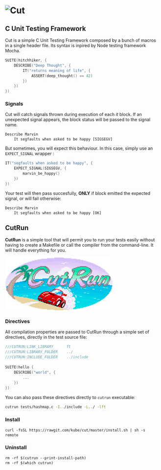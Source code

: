 
# ![Cut](https://cdn.rawgit.com/kube/cut/master/images/cut.svg)

## C Unit Testing Framework

Cut is a simple C Unit Testing Framework composed by a bunch of macros in a single header file. Its syntax is inpired by Node testing framework Mocha.

```c
SUITE(hitchhiker, {
    DESCRIBE("Deep Thought", {
        IT("returns meaning of life", {
            ASSERT(deep_thought() == 42)
        })
    })
})

```

### Signals
Cut will catch signals thrown during execution of each *it* block.
If an unexpected signal appears, the block status will be passed to the signal name.

```
Describe Marvin
    It segfaults when asked to be happy [SIGSEGV]
```

But sometimes, you will expect this behaviour.
In this case, simply use an `EXPECT_SIGNAL` wrapper :

```c
IT("segfaults when asked to be happy", {
    EXPECT_SIGNAL(SIGSEGV, {
        marvin_be_happy()
    })
})
```

Your test will then pass succesfully, **ONLY** if block emitted the expected signal, or will fail otherwise:
```
Describe Marvin
    It segfaults when asked to be happy [OK]
```

## CutRun
**CutRun** is a simple tool that will permit you to run your tests easily without having to create a Makefile or call the compiler from the command-line. It will handle everything for you.

![CutRun](./images/cutrun.png)


### Directives

All compilation properties are passed to CutRun through a simple set of directives, directly in the test source file:

```c
///CUTRUN:LINK_LIBRARY      ft
///CUTRUN:LIBRARY_FOLDER    ../
///CUTRUN:INCLUDE_FOLDER    ../include

SUITE(hello {
	DESCRIBE("world", {
		...
	})
})
```

You can also pass these directives directly to `cutrun` executable:

```sh
cutrun tests/hashmap.c -I../include -L../ -lft
```


### Install
```
curl -fsSL https://rawgit.com/kube/cut/master/install.sh | sh -s remote
```

### Uninstall

```
rm -rf $(cutrun --print-install-path)
rm -rf $(which cutrun)
```
